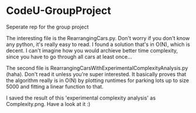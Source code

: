 # CodeU-GroupProject
Seperate rep for the group project

The interesting file is the RearrangingCars.py. Don't worry if you don't know any python, it's really easy to read. 
I found a solution that's in O(N), which is decent. I can't imagine how you would archieve better time complexity,
since you have to go through all cars at least once...

The second file is RearrangingCarsWithExperimentalComplexityAnalysis.py (haha). Don't read it unless you're super interested.
It basically proves that the algorithm really is in O(N) by plotting runtimes for parking lots up to size 5000 and fitting a linear function to that.

I saved the result of this 'experimental complexity analysis' as Complexity.png. Have a look at it :)

